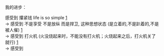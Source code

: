 
我的进步：

感受到 攥紧钱 life is so simple [1](https://github.com/7900ms/000nottheater_deserted_systemlibrary/blob/master/supplementary/chain-意图-攥紧钱.md) <br>
-> 感受到 不是享受 不是放纵 而是捍卫, 这种思想状态 (是立着的,不是趴着的,不是被人催) [1](https://github.com/7900ms/000nottheater_deserted_systemlibrary/blob/master/supplementary/chain-意图-攥紧钱.md) <br>
-> 感受到 打火机 (火没烧起来时，不能没有打火机；火烧起来之后，打火机关了就行) [1](https://github.com/7900ms/000nottheater_deserted_systemlibrary/blob/master/supplementary/chain-打火机.md) <br>
-> 感受到 

